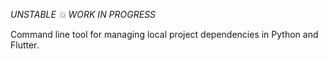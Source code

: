 *UNSTABLE 💥 WORK IN PROGRESS*

Command line tool for managing local project dependencies in Python and Flutter.

